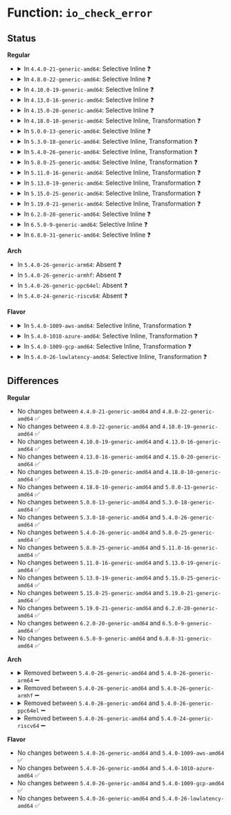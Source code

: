 # Function: <code>io_check_error</code>

## Status
<b>Regular</b>
<ul>
<li>
<details>
<summary>In <code>4.4.0-21-generic-amd64</code>: Selective Inline ❓</summary>

```c
void io_check_error(unsigned char reason, struct pt_regs * regs)
```

```json
{
  "name": "io_check_error",
  "collision_type": "Unique Static",
  "inline_type": "Selective",
  "funcs": [
    {
      "addr": 18446744071579052048,
      "name": "io_check_error",
      "external": false,
      "loc": "arch/x86/kernel/nmi.c:245",
      "file": "arch/x86/kernel/nmi.c",
      "inline": "not declared, inlined",
      "caller_inline": [],
      "caller_func": [
        "arch/x86/kernel/nmi.c:default_do_nmi"
      ]
    }
  ],
  "symbols": [
    {
      "addr": 18446744071579052048,
      "name": "io_check_error",
      "section": ".text",
      "bind": "STB_LOCAL",
      "size": 138
    }
  ]
}
```
</details>
</li>
<li>
<details>
<summary>In <code>4.8.0-22-generic-amd64</code>: Selective Inline ❓</summary>

```c
void io_check_error(unsigned char reason, struct pt_regs * regs)
```

```json
{
  "name": "io_check_error",
  "collision_type": "Unique Static",
  "inline_type": "Selective",
  "funcs": [
    {
      "addr": 18446744071579048320,
      "name": "io_check_error",
      "external": false,
      "loc": "arch/x86/kernel/nmi.c:248",
      "file": "arch/x86/kernel/nmi.c",
      "inline": "not declared, inlined",
      "caller_inline": [],
      "caller_func": [
        "arch/x86/kernel/nmi.c:default_do_nmi"
      ]
    }
  ],
  "symbols": [
    {
      "addr": 18446744071579048320,
      "name": "io_check_error",
      "section": ".text",
      "bind": "STB_LOCAL",
      "size": 143
    }
  ]
}
```
</details>
</li>
<li>
<details>
<summary>In <code>4.10.0-19-generic-amd64</code>: Selective Inline ❓</summary>

```c
void io_check_error(unsigned char reason, struct pt_regs * regs)
```

```json
{
  "name": "io_check_error",
  "collision_type": "Unique Static",
  "inline_type": "Selective",
  "funcs": [
    {
      "addr": 18446744071579047376,
      "name": "io_check_error",
      "external": false,
      "loc": "arch/x86/kernel/nmi.c:248",
      "file": "arch/x86/kernel/nmi.c",
      "inline": "not declared, inlined",
      "caller_inline": [],
      "caller_func": [
        "arch/x86/kernel/nmi.c:default_do_nmi"
      ]
    }
  ],
  "symbols": [
    {
      "addr": 18446744071579047376,
      "name": "io_check_error",
      "section": ".text",
      "bind": "STB_LOCAL",
      "size": 143
    }
  ]
}
```
</details>
</li>
<li>
<details>
<summary>In <code>4.13.0-16-generic-amd64</code>: Selective Inline ❓</summary>

```c
void io_check_error(unsigned char reason, struct pt_regs * regs)
```

```json
{
  "name": "io_check_error",
  "collision_type": "Unique Static",
  "inline_type": "Selective",
  "funcs": [
    {
      "addr": 18446744071579039712,
      "name": "io_check_error",
      "external": false,
      "loc": "arch/x86/kernel/nmi.c:237",
      "file": "arch/x86/kernel/nmi.c",
      "inline": "not declared, inlined",
      "caller_inline": [],
      "caller_func": [
        "arch/x86/kernel/nmi.c:default_do_nmi"
      ]
    }
  ],
  "symbols": [
    {
      "addr": 18446744071579039712,
      "name": "io_check_error",
      "section": ".text",
      "bind": "STB_LOCAL",
      "size": 148
    }
  ]
}
```
</details>
</li>
<li>
<details>
<summary>In <code>4.15.0-20-generic-amd64</code>: Selective Inline ❓</summary>

```c
void io_check_error(unsigned char reason, struct pt_regs * regs)
```

```json
{
  "name": "io_check_error",
  "collision_type": "Unique Static",
  "inline_type": "Selective",
  "funcs": [
    {
      "addr": 18446744071579047904,
      "name": "io_check_error",
      "external": false,
      "loc": "arch/x86/kernel/nmi.c:237",
      "file": "arch/x86/kernel/nmi.c",
      "inline": "not declared, inlined",
      "caller_inline": [],
      "caller_func": [
        "arch/x86/kernel/nmi.c:default_do_nmi"
      ]
    }
  ],
  "symbols": [
    {
      "addr": 18446744071579047904,
      "name": "io_check_error",
      "section": ".text",
      "bind": "STB_LOCAL",
      "size": 148
    }
  ]
}
```
</details>
</li>
<li>
<details>
<summary>In <code>4.18.0-10-generic-amd64</code>: Selective Inline, Transformation ❓</summary>

```c
void io_check_error(unsigned char reason, struct pt_regs * regs)
```

```json
{
  "name": "io_check_error",
  "collision_type": "Unique Static",
  "inline_type": "Selective",
  "funcs": [
    {
      "addr": 0,
      "name": "io_check_error",
      "external": false,
      "loc": "arch/x86/kernel/nmi.c:237",
      "file": "arch/x86/kernel/nmi.c",
      "inline": "not declared, inlined",
      "caller_inline": [],
      "caller_func": [
        "arch/x86/kernel/nmi.c:default_do_nmi"
      ]
    }
  ],
  "symbols": [
    {
      "addr": 18446744071579052480,
      "name": "io_check_error",
      "section": ".text",
      "bind": "STB_LOCAL",
      "size": 41
    },
    {
      "addr": 18446744071579053451,
      "name": "io_check_error.cold.14",
      "section": ".text",
      "bind": "STB_LOCAL",
      "size": 119
    }
  ]
}
```
</details>
</li>
<li>
<details>
<summary>In <code>5.0.0-13-generic-amd64</code>: Selective Inline ❓</summary>

```c
void io_check_error(unsigned char reason, struct pt_regs * regs)
```

```json
{
  "name": "io_check_error",
  "collision_type": "Unique Static",
  "inline_type": "Selective",
  "funcs": [
    {
      "addr": 18446744071579057408,
      "name": "io_check_error",
      "external": false,
      "loc": "arch/x86/kernel/nmi.c:237",
      "file": "arch/x86/kernel/nmi.c",
      "inline": "not declared, inlined",
      "caller_inline": [],
      "caller_func": [
        "arch/x86/kernel/nmi.c:default_do_nmi"
      ]
    }
  ],
  "symbols": [
    {
      "addr": 18446744071579057408,
      "name": "io_check_error",
      "section": ".text",
      "bind": "STB_LOCAL",
      "size": 150
    }
  ]
}
```
</details>
</li>
<li>
<details>
<summary>In <code>5.3.0-18-generic-amd64</code>: Selective Inline, Transformation ❓</summary>

```c
void io_check_error(unsigned char reason, struct pt_regs * regs)
```

```json
{
  "name": "io_check_error",
  "collision_type": "Unique Static",
  "inline_type": "Selective",
  "funcs": [
    {
      "addr": 18446744071579066088,
      "name": "io_check_error",
      "external": false,
      "loc": "arch/x86/kernel/nmi.c:240",
      "file": "arch/x86/kernel/nmi.c",
      "inline": "not declared, inlined",
      "caller_inline": [],
      "caller_func": [
        "arch/x86/kernel/nmi.c:default_do_nmi"
      ]
    }
  ],
  "symbols": [
    {
      "addr": 18446744071579065072,
      "name": "io_check_error",
      "section": ".text",
      "bind": "STB_LOCAL",
      "size": 40
    },
    {
      "addr": 18446744071579066088,
      "name": "io_check_error.cold",
      "section": ".text",
      "bind": "STB_LOCAL",
      "size": 115
    }
  ]
}
```
</details>
</li>
<li>
<details>
<summary>In <code>5.4.0-26-generic-amd64</code>: Selective Inline, Transformation ❓</summary>

```c
void io_check_error(unsigned char reason, struct pt_regs * regs)
```

```json
{
  "name": "io_check_error",
  "collision_type": "Unique Static",
  "inline_type": "Selective",
  "funcs": [
    {
      "addr": 18446744071579068168,
      "name": "io_check_error",
      "external": false,
      "loc": "arch/x86/kernel/nmi.c:238",
      "file": "arch/x86/kernel/nmi.c",
      "inline": "not declared, inlined",
      "caller_inline": [],
      "caller_func": [
        "arch/x86/kernel/nmi.c:default_do_nmi"
      ]
    }
  ],
  "symbols": [
    {
      "addr": 18446744071579067120,
      "name": "io_check_error",
      "section": ".text",
      "bind": "STB_LOCAL",
      "size": 40
    },
    {
      "addr": 18446744071579068168,
      "name": "io_check_error.cold",
      "section": ".text",
      "bind": "STB_LOCAL",
      "size": 115
    }
  ]
}
```
</details>
</li>
<li>
<details>
<summary>In <code>5.8.0-25-generic-amd64</code>: Selective Inline, Transformation ❓</summary>

```c
void io_check_error(unsigned char reason, struct pt_regs * regs)
```

```json
{
  "name": "io_check_error",
  "collision_type": "Unique Static",
  "inline_type": "Selective",
  "funcs": [
    {
      "addr": 18446744071591157059,
      "name": "io_check_error",
      "external": false,
      "loc": "arch/x86/kernel/nmi.c:234",
      "file": "arch/x86/kernel/nmi.c",
      "inline": "not declared, inlined",
      "caller_inline": [
        "arch/x86/kernel/nmi.c:default_do_nmi"
      ],
      "caller_func": [
        "arch/x86/kernel/nmi.c:default_do_nmi"
      ]
    }
  ],
  "symbols": [
    {
      "addr": 18446744071579075533,
      "name": "io_check_error.part.0",
      "section": ".text",
      "bind": "STB_LOCAL",
      "size": 129
    },
    {
      "addr": 18446744071579075344,
      "name": "io_check_error",
      "section": ".text",
      "bind": "STB_LOCAL",
      "size": 40
    },
    {
      "addr": 18446744071579075817,
      "name": "io_check_error.cold",
      "section": ".text",
      "bind": "STB_LOCAL",
      "size": 16
    }
  ]
}
```
</details>
</li>
<li>
<details>
<summary>In <code>5.11.0-16-generic-amd64</code>: Selective Inline, Transformation ❓</summary>

```c
void io_check_error(unsigned char reason, struct pt_regs * regs)
```

```json
{
  "name": "io_check_error",
  "collision_type": "Unique Static",
  "inline_type": "Selective",
  "funcs": [
    {
      "addr": 18446744071591650851,
      "name": "io_check_error",
      "external": false,
      "loc": "arch/x86/kernel/nmi.c:234",
      "file": "arch/x86/kernel/nmi.c",
      "inline": "not declared, inlined",
      "caller_inline": [
        "arch/x86/kernel/nmi.c:default_do_nmi"
      ],
      "caller_func": [
        "arch/x86/kernel/nmi.c:default_do_nmi"
      ]
    }
  ],
  "symbols": [
    {
      "addr": 18446744071591246243,
      "name": "io_check_error.part.0",
      "section": ".text",
      "bind": "STB_LOCAL",
      "size": 129
    },
    {
      "addr": 18446744071579078208,
      "name": "io_check_error",
      "section": ".text",
      "bind": "STB_LOCAL",
      "size": 40
    },
    {
      "addr": 18446744071591246527,
      "name": "io_check_error.cold",
      "section": ".text",
      "bind": "STB_LOCAL",
      "size": 16
    }
  ]
}
```
</details>
</li>
<li>
<details>
<summary>In <code>5.13.0-19-generic-amd64</code>: Selective Inline, Transformation ❓</summary>

```c
void io_check_error(unsigned char reason, struct pt_regs * regs)
```

```json
{
  "name": "io_check_error",
  "collision_type": "Unique Static",
  "inline_type": "Selective",
  "funcs": [
    {
      "addr": 18446744071591594675,
      "name": "io_check_error",
      "external": false,
      "loc": "arch/x86/kernel/nmi.c:234",
      "file": "arch/x86/kernel/nmi.c",
      "inline": "not declared, inlined",
      "caller_inline": [
        "arch/x86/kernel/nmi.c:default_do_nmi"
      ],
      "caller_func": [
        "arch/x86/kernel/nmi.c:default_do_nmi"
      ]
    }
  ],
  "symbols": [
    {
      "addr": 18446744071591190037,
      "name": "io_check_error.part.0",
      "section": ".text",
      "bind": "STB_LOCAL",
      "size": 129
    },
    {
      "addr": 18446744071579085136,
      "name": "io_check_error",
      "section": ".text",
      "bind": "STB_LOCAL",
      "size": 40
    },
    {
      "addr": 18446744071591190321,
      "name": "io_check_error.cold",
      "section": ".text",
      "bind": "STB_LOCAL",
      "size": 16
    }
  ]
}
```
</details>
</li>
<li>
<details>
<summary>In <code>5.15.0-25-generic-amd64</code>: Selective Inline, Transformation ❓</summary>

```c
void io_check_error(unsigned char reason, struct pt_regs * regs)
```

```json
{
  "name": "io_check_error",
  "collision_type": "Unique Static",
  "inline_type": "Selective",
  "funcs": [
    {
      "addr": 18446744071592766547,
      "name": "io_check_error",
      "external": false,
      "loc": "arch/x86/kernel/nmi.c:234",
      "file": "arch/x86/kernel/nmi.c",
      "inline": "not declared, inlined",
      "caller_inline": [
        "arch/x86/kernel/nmi.c:default_do_nmi"
      ],
      "caller_func": [
        "arch/x86/kernel/nmi.c:default_do_nmi"
      ]
    }
  ],
  "symbols": [
    {
      "addr": 18446744071592053599,
      "name": "io_check_error.part.0",
      "section": ".text",
      "bind": "STB_LOCAL",
      "size": 129
    },
    {
      "addr": 18446744071579108144,
      "name": "io_check_error",
      "section": ".text",
      "bind": "STB_LOCAL",
      "size": 40
    },
    {
      "addr": 18446744071592053883,
      "name": "io_check_error.cold",
      "section": ".text",
      "bind": "STB_LOCAL",
      "size": 16
    }
  ]
}
```
</details>
</li>
<li>
<details>
<summary>In <code>5.19.0-21-generic-amd64</code>: Selective Inline, Transformation ❓</summary>

```c
void io_check_error(unsigned char reason, struct pt_regs * regs)
```

```json
{
  "name": "io_check_error",
  "collision_type": "Unique Static",
  "inline_type": "Selective",
  "funcs": [
    {
      "addr": 18446744071594660224,
      "name": "io_check_error",
      "external": false,
      "loc": "arch/x86/kernel/nmi.c:238",
      "file": "arch/x86/kernel/nmi.c",
      "inline": "not declared, inlined",
      "caller_inline": [
        "arch/x86/kernel/nmi.c:default_do_nmi"
      ],
      "caller_func": [
        "arch/x86/kernel/nmi.c:default_do_nmi"
      ]
    }
  ],
  "symbols": [
    {
      "addr": 18446744071593820590,
      "name": "io_check_error.part.0",
      "section": ".text",
      "bind": "STB_LOCAL",
      "size": 136
    },
    {
      "addr": 18446744071579139072,
      "name": "io_check_error",
      "section": ".text",
      "bind": "STB_LOCAL",
      "size": 51
    },
    {
      "addr": 18446744071593820726,
      "name": "io_check_error.cold",
      "section": ".text",
      "bind": "STB_LOCAL",
      "size": 17
    }
  ]
}
```
</details>
</li>
<li>
<details>
<summary>In <code>6.2.0-20-generic-amd64</code>: Selective Inline ❓</summary>

```c
void io_check_error(unsigned char reason, struct pt_regs * regs)
```

```json
{
  "name": "io_check_error",
  "collision_type": "Unique Static",
  "inline_type": "Selective",
  "funcs": [
    {
      "addr": 18446744071579182992,
      "name": "io_check_error",
      "external": false,
      "loc": "arch/x86/kernel/nmi.c:238",
      "file": "arch/x86/kernel/nmi.c",
      "inline": "not declared, inlined",
      "caller_inline": [],
      "caller_func": [
        "arch/x86/kernel/nmi.c:default_do_nmi"
      ]
    }
  ],
  "symbols": [
    {
      "addr": 18446744071579182992,
      "name": "io_check_error",
      "section": ".text",
      "bind": "STB_LOCAL",
      "size": 175
    }
  ]
}
```
</details>
</li>
<li>
<details>
<summary>In <code>6.5.0-9-generic-amd64</code>: Selective Inline ❓</summary>

```c
void io_check_error(unsigned char reason, struct pt_regs * regs)
```

```json
{
  "name": "io_check_error",
  "collision_type": "Unique Static",
  "inline_type": "Selective",
  "funcs": [
    {
      "addr": 18446744071579186416,
      "name": "io_check_error",
      "external": false,
      "loc": "arch/x86/kernel/nmi.c:247",
      "file": "arch/x86/kernel/nmi.c",
      "inline": "not declared, inlined",
      "caller_inline": [],
      "caller_func": [
        "arch/x86/kernel/nmi.c:default_do_nmi"
      ]
    }
  ],
  "symbols": [
    {
      "addr": 18446744071579186416,
      "name": "io_check_error",
      "section": ".text",
      "bind": "STB_LOCAL",
      "size": 175
    }
  ]
}
```
</details>
</li>
<li>
<details>
<summary>In <code>6.8.0-31-generic-amd64</code>: Selective Inline ❓</summary>

```c
void io_check_error(unsigned char reason, struct pt_regs * regs)
```

```json
{
  "name": "io_check_error",
  "collision_type": "Unique Static",
  "inline_type": "Selective",
  "funcs": [
    {
      "addr": 18446744071579215632,
      "name": "io_check_error",
      "external": false,
      "loc": "arch/x86/kernel/nmi.c:248",
      "file": "arch/x86/kernel/nmi.c",
      "inline": "not declared, inlined",
      "caller_inline": [],
      "caller_func": [
        "arch/x86/kernel/nmi.c:default_do_nmi"
      ]
    }
  ],
  "symbols": [
    {
      "addr": 18446744071579215632,
      "name": "io_check_error",
      "section": ".text",
      "bind": "STB_LOCAL",
      "size": 175
    }
  ]
}
```
</details>
</li>
</ul>
<b>Arch</b>
<ul>
<li>
In <code>5.4.0-26-generic-arm64</code>: Absent ❓
</li>
<li>
In <code>5.4.0-26-generic-armhf</code>: Absent ❓
</li>
<li>
In <code>5.4.0-26-generic-ppc64el</code>: Absent ❓
</li>
<li>
In <code>5.4.0-24-generic-riscv64</code>: Absent ❓
</li>
</ul>
<b>Flavor</b>
<ul>
<li>
<details>
<summary>In <code>5.4.0-1009-aws-amd64</code>: Selective Inline, Transformation ❓</summary>

```c
void io_check_error(unsigned char reason, struct pt_regs * regs)
```

```json
{
  "name": "io_check_error",
  "collision_type": "Unique Static",
  "inline_type": "Selective",
  "funcs": [
    {
      "addr": 18446744071579068520,
      "name": "io_check_error",
      "external": false,
      "loc": "arch/x86/kernel/nmi.c:238",
      "file": "arch/x86/kernel/nmi.c",
      "inline": "not declared, inlined",
      "caller_inline": [],
      "caller_func": [
        "arch/x86/kernel/nmi.c:default_do_nmi"
      ]
    }
  ],
  "symbols": [
    {
      "addr": 18446744071579067472,
      "name": "io_check_error",
      "section": ".text",
      "bind": "STB_LOCAL",
      "size": 40
    },
    {
      "addr": 18446744071579068520,
      "name": "io_check_error.cold",
      "section": ".text",
      "bind": "STB_LOCAL",
      "size": 115
    }
  ]
}
```
</details>
</li>
<li>
<details>
<summary>In <code>5.4.0-1010-azure-amd64</code>: Selective Inline, Transformation ❓</summary>

```c
void io_check_error(unsigned char reason, struct pt_regs * regs)
```

```json
{
  "name": "io_check_error",
  "collision_type": "Unique Static",
  "inline_type": "Selective",
  "funcs": [
    {
      "addr": 18446744071579001256,
      "name": "io_check_error",
      "external": false,
      "loc": "arch/x86/kernel/nmi.c:238",
      "file": "arch/x86/kernel/nmi.c",
      "inline": "not declared, inlined",
      "caller_inline": [],
      "caller_func": [
        "arch/x86/kernel/nmi.c:default_do_nmi"
      ]
    }
  ],
  "symbols": [
    {
      "addr": 18446744071579000224,
      "name": "io_check_error",
      "section": ".text",
      "bind": "STB_LOCAL",
      "size": 40
    },
    {
      "addr": 18446744071579001256,
      "name": "io_check_error.cold",
      "section": ".text",
      "bind": "STB_LOCAL",
      "size": 115
    }
  ]
}
```
</details>
</li>
<li>
<details>
<summary>In <code>5.4.0-1009-gcp-amd64</code>: Selective Inline, Transformation ❓</summary>

```c
void io_check_error(unsigned char reason, struct pt_regs * regs)
```

```json
{
  "name": "io_check_error",
  "collision_type": "Unique Static",
  "inline_type": "Selective",
  "funcs": [
    {
      "addr": 18446744071579068104,
      "name": "io_check_error",
      "external": false,
      "loc": "arch/x86/kernel/nmi.c:238",
      "file": "arch/x86/kernel/nmi.c",
      "inline": "not declared, inlined",
      "caller_inline": [],
      "caller_func": [
        "arch/x86/kernel/nmi.c:default_do_nmi"
      ]
    }
  ],
  "symbols": [
    {
      "addr": 18446744071579067056,
      "name": "io_check_error",
      "section": ".text",
      "bind": "STB_LOCAL",
      "size": 40
    },
    {
      "addr": 18446744071579068104,
      "name": "io_check_error.cold",
      "section": ".text",
      "bind": "STB_LOCAL",
      "size": 115
    }
  ]
}
```
</details>
</li>
<li>
<details>
<summary>In <code>5.4.0-26-lowlatency-amd64</code>: Selective Inline, Transformation ❓</summary>

```c
void io_check_error(unsigned char reason, struct pt_regs * regs)
```

```json
{
  "name": "io_check_error",
  "collision_type": "Unique Static",
  "inline_type": "Selective",
  "funcs": [
    {
      "addr": 18446744071579072200,
      "name": "io_check_error",
      "external": false,
      "loc": "arch/x86/kernel/nmi.c:238",
      "file": "arch/x86/kernel/nmi.c",
      "inline": "not declared, inlined",
      "caller_inline": [],
      "caller_func": [
        "arch/x86/kernel/nmi.c:default_do_nmi"
      ]
    }
  ],
  "symbols": [
    {
      "addr": 18446744071579071152,
      "name": "io_check_error",
      "section": ".text",
      "bind": "STB_LOCAL",
      "size": 40
    },
    {
      "addr": 18446744071579072200,
      "name": "io_check_error.cold",
      "section": ".text",
      "bind": "STB_LOCAL",
      "size": 115
    }
  ]
}
```
</details>
</li>
</ul>

## Differences
<b>Regular</b>
<ul>
<li>
No changes between <code>4.4.0-21-generic-amd64</code> and <code>4.8.0-22-generic-amd64</code> ✅
</li>
<li>
No changes between <code>4.8.0-22-generic-amd64</code> and <code>4.10.0-19-generic-amd64</code> ✅
</li>
<li>
No changes between <code>4.10.0-19-generic-amd64</code> and <code>4.13.0-16-generic-amd64</code> ✅
</li>
<li>
No changes between <code>4.13.0-16-generic-amd64</code> and <code>4.15.0-20-generic-amd64</code> ✅
</li>
<li>
No changes between <code>4.15.0-20-generic-amd64</code> and <code>4.18.0-10-generic-amd64</code> ✅
</li>
<li>
No changes between <code>4.18.0-10-generic-amd64</code> and <code>5.0.0-13-generic-amd64</code> ✅
</li>
<li>
No changes between <code>5.0.0-13-generic-amd64</code> and <code>5.3.0-18-generic-amd64</code> ✅
</li>
<li>
No changes between <code>5.3.0-18-generic-amd64</code> and <code>5.4.0-26-generic-amd64</code> ✅
</li>
<li>
No changes between <code>5.4.0-26-generic-amd64</code> and <code>5.8.0-25-generic-amd64</code> ✅
</li>
<li>
No changes between <code>5.8.0-25-generic-amd64</code> and <code>5.11.0-16-generic-amd64</code> ✅
</li>
<li>
No changes between <code>5.11.0-16-generic-amd64</code> and <code>5.13.0-19-generic-amd64</code> ✅
</li>
<li>
No changes between <code>5.13.0-19-generic-amd64</code> and <code>5.15.0-25-generic-amd64</code> ✅
</li>
<li>
No changes between <code>5.15.0-25-generic-amd64</code> and <code>5.19.0-21-generic-amd64</code> ✅
</li>
<li>
No changes between <code>5.19.0-21-generic-amd64</code> and <code>6.2.0-20-generic-amd64</code> ✅
</li>
<li>
No changes between <code>6.2.0-20-generic-amd64</code> and <code>6.5.0-9-generic-amd64</code> ✅
</li>
<li>
No changes between <code>6.5.0-9-generic-amd64</code> and <code>6.8.0-31-generic-amd64</code> ✅
</li>
</ul>
<b>Arch</b>
<ul>
<li>
<details>
<summary>Removed between <code>5.4.0-26-generic-amd64</code> and <code>5.4.0-26-generic-arm64</code> ➖</summary>

```c
void io_check_error(unsigned char reason, struct pt_regs * regs)
```
</details>
</li>
<li>
<details>
<summary>Removed between <code>5.4.0-26-generic-amd64</code> and <code>5.4.0-26-generic-armhf</code> ➖</summary>

```c
void io_check_error(unsigned char reason, struct pt_regs * regs)
```
</details>
</li>
<li>
<details>
<summary>Removed between <code>5.4.0-26-generic-amd64</code> and <code>5.4.0-26-generic-ppc64el</code> ➖</summary>

```c
void io_check_error(unsigned char reason, struct pt_regs * regs)
```
</details>
</li>
<li>
<details>
<summary>Removed between <code>5.4.0-26-generic-amd64</code> and <code>5.4.0-24-generic-riscv64</code> ➖</summary>

```c
void io_check_error(unsigned char reason, struct pt_regs * regs)
```
</details>
</li>
</ul>
<b>Flavor</b>
<ul>
<li>
No changes between <code>5.4.0-26-generic-amd64</code> and <code>5.4.0-1009-aws-amd64</code> ✅
</li>
<li>
No changes between <code>5.4.0-26-generic-amd64</code> and <code>5.4.0-1010-azure-amd64</code> ✅
</li>
<li>
No changes between <code>5.4.0-26-generic-amd64</code> and <code>5.4.0-1009-gcp-amd64</code> ✅
</li>
<li>
No changes between <code>5.4.0-26-generic-amd64</code> and <code>5.4.0-26-lowlatency-amd64</code> ✅
</li>
</ul>
